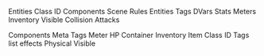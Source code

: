 Entities
Class
	ID
	Components
		Scene
			Rules
			Entities
		Tags
		DVars
			Stats
			Meters
		Inventory
		Visible
		Collision
		Attacks

Components
	Meta
		Tags
	Meter
		HP
	Container
		Inventory
			Item
				Class
				ID
				Tags list
				effects
	Physical
		Visible

